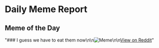 # Daily Meme Report

## Meme of the Day
"### I guess we have to eat them now\n\n![Meme](https://i.redd.it/gsw934fgs2sd1.png)\n\n[View on Reddit](https://redd.it/1ftg9i6)"
